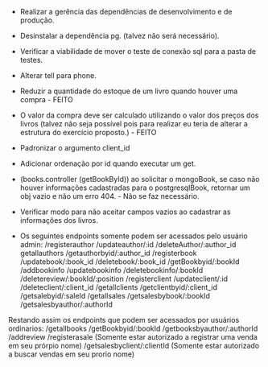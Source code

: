 - Realizar a gerência das dependências de desenvolvimento e de produção.

- Desinstalar a dependência pg. (talvez não será necessário).

- Verificar a viabilidade de mover o teste de conexão sql para a pasta de testes.

- Alterar tell para phone.

- Reduzir a quantidade do estoque de um livro quando houver uma compra - FEITO

- O valor da compra deve ser calculado utilizando o valor dos preços dos livros (talvez não seja possível pois para realizar eu teria de alterar a estrutura do exercício proposto.) - FEITO

- Padronizar o argumento client_id

- Adicionar ordenação por id quando executar um get.

- (books.controller (getBookById)) ao solicitar o mongoBook, se caso não houver informações cadastradas para o postgresqlBook, retornar um obj vazio e não um erro 404. - Não se faz necessário.

- Verificar modo para não aceitar campos vazios ao cadastrar as informações dos livros.

- Os seguintes endpoints somente podem ser acessados pelo usuário admin:
/registerauthor
/updateauthor/:id
/deleteAuthor/:author_id
getallauthors
/getauthorbyid/:author_id
/registerbook
/updatebook/:book_id
/deletebook/:book_id
/getBookbyid/:bookId
/addbookinfo
/updatebookinfo
/deletebookinfo/:bookId
/deletereview/:bookId/:position
/registerclient
/updateclient/:id
/deleteclient/:client_id
/getallclients
/getclientbyid/:client_id
/getsalebyid/:saleId
/getallsales
/getsalesbybook/:bookId
/getsalesbyauthor/:authorId


Restando assim os endpoints que podem ser acessados por usuários ordinarios:
/getallbooks
/getBookbyid/:bookId
/getbooksbyauthor/:authorId
/addreview
/registerasale (Somente estar autorizado a registrar uma venda em seu prórpio nome)
/getsalesbyclient/:clientId (Somente estar autorizado a buscar vendas em seu prorio nome)